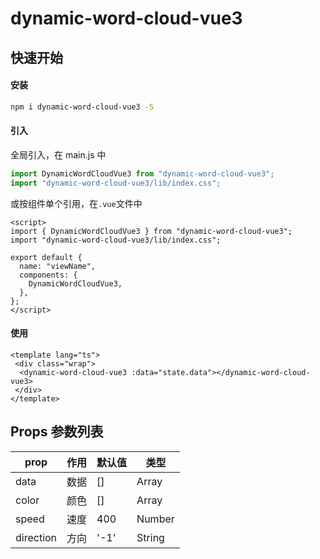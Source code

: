 # dynamic-word-cloud-vue3

## 快速开始

#### 安装

```bash
npm i dynamic-word-cloud-vue3 -S
```

#### 引入

全局引入，在 main.js 中

```js
import DynamicWordCloudVue3 from "dynamic-word-cloud-vue3";
import "dynamic-word-cloud-vue3/lib/index.css";
```

或按组件单个引用，在`.vue`文件中

```vue
<script>
import { DynamicWordCloudVue3 } from "dynamic-word-cloud-vue3";
import "dynamic-word-cloud-vue3/lib/index.css";

export default {
  name: "viewName",
  components: {
    DynamicWordCloudVue3,
  },
};
</script>
```

#### 使用

```vue
<template lang="ts">
 <div class="wrap">
  <dynamic-word-cloud-vue3 :data="state.data"></dynamic-word-cloud-vue3>
 </div>
</template>
```

## Props 参数列表

| prop      | 作用 | 默认值 | 类型   |
| --------- | ---- | ------ | ------ |
| data      | 数据 | []     | Array  |
| color     | 颜色 | []     | Array  |
| speed     | 速度 | 400    | Number |
| direction | 方向 | '-1'   | String |
